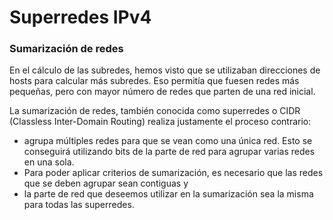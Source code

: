 # Superredes IPv4

### Sumarización de redes&#x20;

En el cálculo de las subredes, hemos visto que se utilizaban direcciones de hosts para calcular más subredes. Eso permitía que fuesen redes más pequeñas, pero con mayor número de redes que parten de una red inicial.&#x20;

La sumarización de redes, también conocida como superredes o CIDR (Classless Inter-Domain Routing) realiza justamente el proceso contrario:&#x20;

* agrupa múltiples redes para que se vean como una única red. Esto se conseguirá utilizando bits de la parte de red para agrupar varias redes en una sola.&#x20;
* Para poder aplicar criterios de sumarización, es necesario que las redes que se deben agrupar sean contiguas y&#x20;
* la parte de red que deseemos utilizar en la sumarización sea la misma para todas las superredes.
